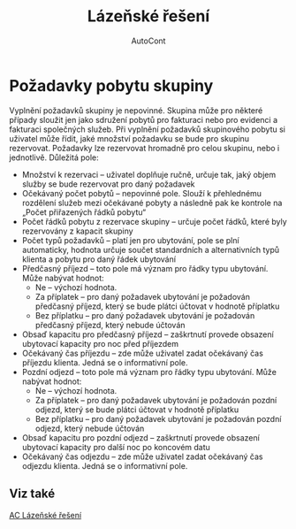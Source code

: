 ﻿---
    title: "Lázeňské řešení"
    author: AutoCont
    ms.date: 04/30/2018
    ms.topic: article
    ms.prod: dynamics-nav-2017
    ms.contentlocale: cs-cz
    ms.lasthandoff: 04/30/2018
---

# Požadavky pobytu skupiny

Vyplnění požadavků skupiny je nepovinné. Skupina může pro některé případy sloužit jen jako sdružení pobytů pro fakturaci nebo pro evidenci a fakturaci společných služeb.
Při vyplnění požadavků skupinového pobytu si uživatel může řídit, jaké množství požadavku se bude pro skupinu rezervovat. Požadavky lze rezervovat hromadně pro celou skupinu, nebo i jednotlivě.
Důležitá pole:
-	Množství k rezervaci – uživatel doplňuje ručně, určuje tak, jaký objem služby se bude rezervovat pro daný požadavek
-	Očekávaný počet pobytů – nepovinné pole. Slouží k přehlednému rozdělení služeb mezi očekávané pobyty a následně pak ke kontrole na „Počet přiřazených řádků pobytu“
-	Počet řádků pobytu z rezervace skupiny – určuje počet řádků, které byly rezervovány z kapacit skupiny
-	Počet typů požadavků – platí jen pro ubytování, pole se plní automaticky, hodnota určuje součet standardních a alternativních typů klienta a pobytu pro daný řádek ubytování
-	Předčasný příjezd – toto pole má význam pro řádky typu ubytování. Může nabývat hodnot:
	- 	Ne – výchozí hodnota. 
	- 	Za příplatek – pro daný požadavek ubytování je požadován předčasný příjezd, který se bude plátci účtovat v hodnotě příplatku
	- 	Bez příplatku – pro daný požadavek ubytování je požadován předčasný příjezd, který nebude účtován
-	Obsaď kapacitu pro předčasný příjezd – zaškrtnutí provede obsazení ubytovací kapacity pro noc před příjezdem
-	Očekávaný čas příjezdu – zde může uživatel zadat očekávaný čas příjezdu klienta. Jedná se o informativní pole.
-	Pozdní odjezd – toto pole má význam pro řádky typu ubytování. Může nabývat hodnot:
	- 	Ne – výchozí hodnota. 
	- 	Za příplatek – pro daný požadavek ubytování je požadován pozdní odjezd, který se bude plátci účtovat v hodnotě příplatku
	- 	Bez příplatku – pro daný požadavek ubytování je požadován pozdní odjezd, který nebude účtován
-	Obsaď kapacitu pro pozdní odjezd – zaškrtnutí provede obsazení ubytovací kapacity pro další noc po koncovém datu
-	Očekávaný čas odjezdu – zde může uživatel zadat očekávaný čas odjezdu klienta. Jedná se o informativní pole. 



## <a name="see-also"></a>Viz také
[AC Lázeňské řešení](ac-spa-solution.md)